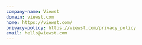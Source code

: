 ```yaml
---
company-name: Viewst
domain: viewst.com
home: https://viewst.com/
privacy-policy: https://viewst.com/privacy_policy
email: hello@viewst.com
---
```




